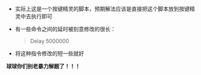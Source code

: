 * 实际上这是一个按键精灵的脚本，预期解法应该是直接把这个脚本放到按键精灵中去执行即可

* 有一些命令之间的延时被刻意修改的很长：

  > Delay 5000000

* 将这种指令修改的短一些就好



**球球你们别老暴力解题了！！！**